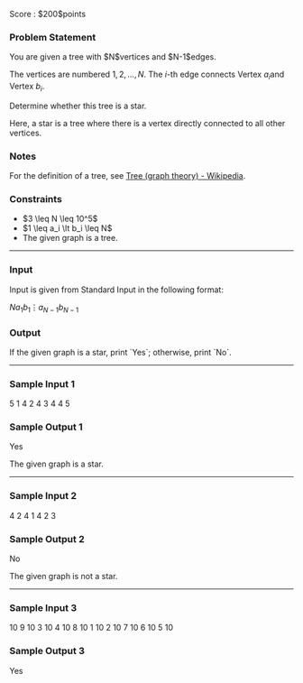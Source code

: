 
<div>

<span>

<span>

<p>
Score : $200$points
</p>

<div>

<section>

### **Problem Statement**

<p>
You are given a tree with $N$vertices and $N-1$edges.

The vertices are numbered $1,2,\ldots,N$. The $i$-th edge connects Vertex $a_i$and Vertex $b_i$.
</p>

<p>
Determine whether this tree is a star.
</p>

<p>
Here, a star is a tree where there is a vertex directly connected to all other vertices.
</p>

</section>

</div>

<div>

<section>

### **Notes**

<p>
For the definition of a tree, see <a href="https://en.wikipedia.org/wiki/Tree_(graph_theory)">Tree (graph theory) - Wikipedia</a>.
</p>

</section>

</div>

<div>

<section>

### **Constraints**

<ul>

<li>
$3 \leq N \leq 10^5$
</li>

<li>
$1 \leq a_i \lt b_i \leq N$
</li>

<li>
The given graph is a tree.
</li>

</ul>

</section>

</div>

---

<div>

<div>

<section>

### **Input**

<p>
Input is given from Standard Input in the following format:
</p>

<div>

$N$$a_1$$b_1$$\vdots$$a_{N-1}$$b_{N-1}$
</div>

</section>

</div>

<div>

<section>

### **Output**

<p>
If the given graph is a star, print `Yes`; otherwise, print `No`.
</p>

</section>

</div>

</div>

---

<div>

<section>

### **Sample Input 1**

<div>

5
1 4
2 4
3 4
4 5

</div>

</section>

</div>

<div>

<section>

### **Sample Output 1**

<div>

Yes

</div>

<p>
The given graph is a star.
</p>

</section>

</div>

---

<div>

<section>

### **Sample Input 2**

<div>

4
2 4
1 4
2 3

</div>

</section>

</div>

<div>

<section>

### **Sample Output 2**

<div>

No

</div>

<p>
The given graph is not a star.
</p>

</section>

</div>

---

<div>

<section>

### **Sample Input 3**

<div>

10
9 10
3 10
4 10
8 10
1 10
2 10
7 10
6 10
5 10

</div>

</section>

</div>

<div>

<section>

### **Sample Output 3**

<div>

Yes

</div>

</section>

</div>

</span>

</span>

</div>
